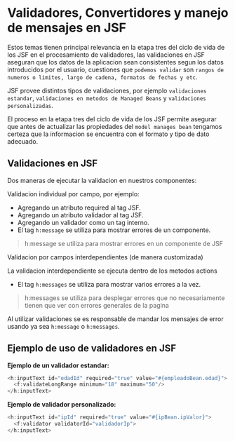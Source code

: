 # Validadores, Convertidores y manejo de mensajes en JSF

Estos temas tienen principal relevancia en la etapa tres del ciclo de vida de los JSF en el procesamiento de validadores,
las validaciones en JSF aseguran que los datos de la aplicacion sean consistentes segun los datos introducidos por el usuario,
cuestiones que `podemos validar` son `rangos de numeros o limites, largo de cadena, formatos de fechas y etc`.

JSF provee distintos tipos de validaciones, por ejemplo `validaciones estandar`, `validaciones en metodos de Managed Beans` y
`validaciones personalizadas`.

El proceso en la etapa tres del ciclo de vida de los JSF permite asegurar que antes de actualizar las propiedades del `model manages bean`
tengamos certeza que la informacion se encuentra con el formato y tipo de dato adecuado.

## Validaciones en JSF

Dos maneras de ejecutar la validacion en nuestros componentes:

Validacion individual por campo, por ejemplo:

* Agregando un atributo required al tag JSF.
* Agregando un atributo validador al tag JSF.
* Agregando un validador como un tag interno.
* El tag `h:message` se utiliza para mostrar errores de un componente.

> h:message se utiliza para mostrar errores en un componente de JSF

Validacion por campos interdependientes (de manera customizada)

La validacion interdependiente se ejecuta dentro de los metodos actions

* El tag `h:messages` se utiliza para mostrar varios errores a la vez.

> h:messages se utiliza para desplegar errores que no necesariamente tienen que ver con errores generales de la pagina

Al utilizar validaciones se es responsable de mandar los mensajes de error usando ya sea `h:message` o `h:messages`.

## Ejemplo de uso de validadores en JSF

**Ejemplo de un validador estandar:**

```Java
<h:inputText id="edadId" required="true" value="#{empleadoBean.edad}">
  <f:validateLongRange minimum="18" maximum="50"/>
</h:inputText>
```

**Ejemplo de validador personalizado:**

```Java
<h:inputText id="ipId" required="true" value="#{ipBean.ipValor}">
  <f:validator validatorId="validadorIp">
</h:inputText>
```
